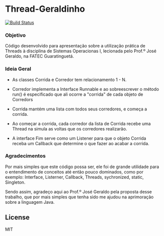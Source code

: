 # Thread-Geraldinho

[![Build Status](https://travis-ci.org/jonatasleon/Thread-Geraldinho.svg?branch=master)](https://travis-ci.org/jonatasleon/Thread-Geraldinho)

### Objetivo

Código desenvolvido para apresentação sobre a utilização prática de Threads à disciplina de Sistemas Operacionas I, lecionada pelo Prof.º José Geraldo, na FATEC Guaratinguetá.

### Ideia Geral

* As classes Corrida e Corredor tem relacionamento 1 - N.

* Corredor implementa a Interface Runnable e ao sobreescrever o método run() é especificado que ali ocorre a "corrida" de cada objeto de Corredors

* Corrida mantém uma lista com todos seus corredores, e começa a corrida.

* Ao começar a corrida, cada corredor da lista de Corrida recebe uma Thread na simula as voltas que os corredores realizarão.

* A interface Fim serve como um Listener para que o objeto Corrida receba um Callback que determine o que fazer ao acabar a corrida.

### Agradecimentos

Por mais simples que este código possa ser, ele foi de grande utilidade para o entendimento de conceitos até então pouco dominados, como por exemplo: Interface, Listerner, Callback, Threads, sychronized, static, Singleton.

Sendo assim, agradeço aqui ao Prof.º José Geraldo pela proposta desse trabalho, que por mais simples que tenha sido me ajudou na aprimoração sobre a linguagem Java.

License
----

MIT
